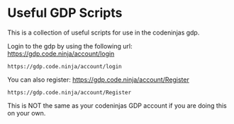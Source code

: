# Useful GDP Scripts
This is a collection of useful scripts for use in the codeninjas gdp.

Login to the gdp by using the following url: https://gdp.code.ninja/account/login 
```
https://gdp.code.ninja/account/login
```
You can also register: https://gdp.code.ninja/account/Register
```
https://gdp.code.ninja/account/Register
```
This is NOT the same as your codeninjas GDP account if you are doing this on your own.
